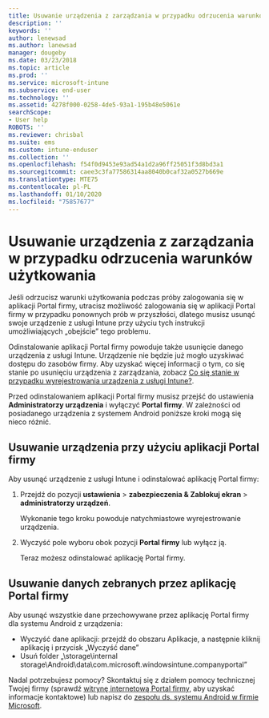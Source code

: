 ```yaml
---
title: Usuwanie urządzenia z zarządzania w przypadku odrzucenia warunków użytkowania | Microsoft Docs
description: ''
keywords: ''
author: lenewsad
ms.author: lanewsad
manager: dougeby
ms.date: 03/23/2018
ms.topic: article
ms.prod: ''
ms.service: microsoft-intune
ms.subservice: end-user
ms.technology: ''
ms.assetid: 4278f000-0258-4de5-93a1-195b48e5061e
searchScope:
- User help
ROBOTS: ''
ms.reviewer: chrisbal
ms.suite: ems
ms.custom: intune-enduser
ms.collection: ''
ms.openlocfilehash: f54f0d9453e93ad54a1d2a96ff25051f3d8bd3a1
ms.sourcegitcommit: caee3c3fa77586314aa8040b0caf32a0527b669e
ms.translationtype: MTE75
ms.contentlocale: pl-PL
ms.lasthandoff: 01/10/2020
ms.locfileid: "75857677"
---
```

# <a name="remove-your-device-from-management-if-you-declined-terms-of-use"></a>Usuwanie urządzenia z zarządzania w przypadku odrzucenia warunków użytkowania

Jeśli odrzucisz warunki użytkowania podczas próby zalogowania się w aplikacji Portal firmy, utracisz możliwość zalogowania się w aplikacji Portal firmy w przypadku ponownych prób w przyszłości, dlatego musisz usunąć swoje urządzenie z usługi Intune przy użyciu tych instrukcji umożliwiających „obejście” tego problemu.

Odinstalowanie aplikacji Portal firmy powoduje także usunięcie danego urządzenia z usługi Intune. Urządzenie nie będzie już mogło uzyskiwać dostępu do zasobów firmy. Aby uzyskać więcej informacji o tym, co się stanie po usunięciu urządzenia z zarządzania, zobacz [Co się stanie w przypadku wyrejestrowania urządzenia z usługi Intune?](what-happens-if-you-unenroll-your-device-from-intune-android.md).

Przed odinstalowaniem aplikacji Portal firmy musisz przejść do ustawienia **Administratorzy urządzenia** i wyłączyć **Portal firmy**. W zależności od posiadanego urządzenia z systemem Android poniższe kroki mogą się nieco różnić.

## <a name="removing-the-device-from-the-company-portal-app"></a>Usuwanie urządzenia przy użyciu aplikacji Portal firmy

Aby usunąć urządzenie z usługi Intune i odinstalować aplikację Portal firmy:

1. Przejdź do pozycji **ustawienia** &gt; **zabezpieczenia &amp; Zablokuj ekran** &gt; **administratorzy urządzeń**.

    Wykonanie tego kroku powoduje natychmiastowe wyrejestrowanie urządzenia.

2. Wyczyść pole wyboru obok pozycji **Portal firmy** lub wyłącz ją.

    Teraz możesz odinstalować aplikację Portal firmy.

## <a name="removing-data-collected-by-the-company-portal-app"></a>Usuwanie danych zebranych przez aplikację Portal firmy

Aby usunąć wszystkie dane przechowywane przez aplikację Portal firmy dla systemu Android z urządzenia:

- Wyczyść dane aplikacji: przejdź do obszaru Aplikacje, a następnie kliknij aplikację i przycisk „Wyczyść dane”
- Usuń folder „\storage\internal storage\Android\data\com.microsoft.windowsintune.companyportal”


Nadal potrzebujesz pomocy? Skontaktuj się z działem pomocy technicznej Twojej firmy (sprawdź [witrynę internetową Portal firmy](https://go.microsoft.com/fwlink/?linkid=2010980), aby uzyskać informacje kontaktowe) lub napisz do <a href="mailto:wintunedroidfbk@microsoft.com?subject=I'm having unenrolling my Android device&body=Describe the issue you're experiencing here.">zespołu ds. systemu Android w firmie Microsoft</a>.
